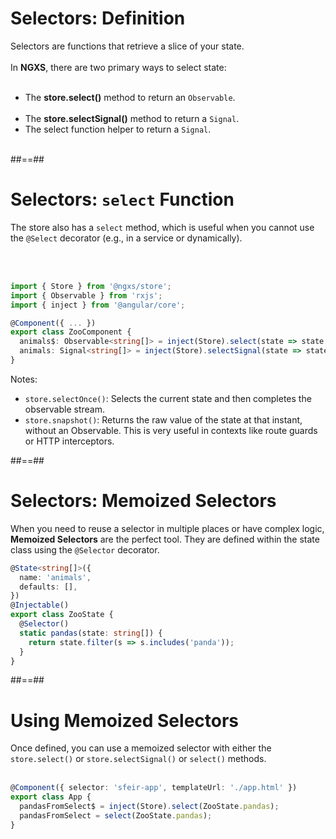<!-- .slide-->

# Selectors: Definition

Selectors are functions that retrieve a slice of your state.<br/><br/>
In **NGXS**, there are two primary ways to select state:<br/><br/>

- The **store.select()** method to return an `Observable`.<br/><br/>
- The **store.selectSignal()** method to return a `Signal`.
- The select function helper to return a `Signal`.<br/><br/>

##==##

<!-- .slide: class="with-code inconsolata" -->

# Selectors: `select` Function

The store also has a `select` method, which is useful when you cannot use the `@Select` decorator (e.g., in a service or dynamically).

<br/><br/>

```typescript
import { Store } from '@ngxs/store';
import { Observable } from 'rxjs';
import { inject } from '@angular/core';

@Component({ ... })
export class ZooComponent {
  animals$: Observable<string[]> = inject(Store).select(state => state.zoo.animals);
  animals: Signal<string[]> = inject(Store).selectSignal(state => state.zoo.animals);
}
```

<!-- .element: class="big-code" -->

Notes:

- `store.selectOnce()`: Selects the current state and then completes the observable stream.
- `store.snapshot()`: Returns the raw value of the state at that instant, without an Observable. This is very useful in contexts like route guards or HTTP interceptors.

##==##

<!-- .slide: class="with-code inconsolata" -->

# Selectors: Memoized Selectors

When you need to reuse a selector in multiple places or have complex logic, **Memoized Selectors** are the perfect tool. They are defined within the state class using the `@Selector` decorator.

```typescript
@State<string[]>({
  name: 'animals',
  defaults: [],
})
@Injectable()
export class ZooState {
  @Selector()
  static pandas(state: string[]) {
    return state.filter(s => s.includes('panda'));
  }
}
```

<!-- .element: class="medium-code" -->

##==##

<!-- .slide: class="with-code inconsolata" -->

# Using Memoized Selectors

Once defined, you can use a memoized selector with either the `store.select()` or `store.selectSignal()` or `select()` methods. <br/><br/>

```typescript
@Component({ selector: 'sfeir-app', templateUrl: './app.html' })
export class App {
  pandasFromSelect$ = inject(Store).select(ZooState.pandas);
  pandasFromSelect = select(ZooState.pandas);
}
```

<!-- .element: class="big-code" -->
